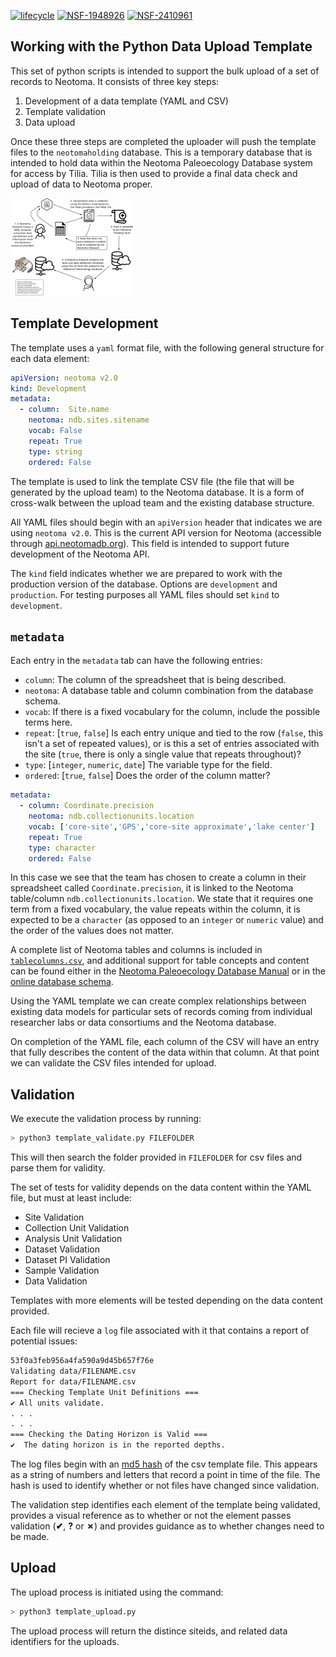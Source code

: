 <!-- badges: start -->

[![lifecycle](https://img.shields.io/badge/lifecycle-active-green.svg)](https://www.tidyverse.org/lifecycle/#active)
[![NSF-1948926](https://img.shields.io/badge/NSF-1948926-blue.svg)](https://www.nsf.gov/awardsearch/showAward?AWD_ID=1948926)
[![NSF-2410961](https://img.shields.io/badge/NSF-2410961-blue.svg)](https://www.nsf.gov/awardsearch/showAward?AWD_ID=2410961)

<!-- badges: end -->

## Working with the Python Data Upload Template

This set of python scripts is intended to support the bulk upload of a set of records to Neotoma. It consists of three key steps:

1. Development of a data template (YAML and CSV)
2. Template validation
3. Data upload

Once these three steps are completed the uploader will push the template files to the `neotomaholding` database. This is a temporary database that is intended to hold data within the Neotoma Paleoecology Database system for access by Tilia. Tilia is then used to provide a final data check and upload of data to Neotoma proper.

![The process of uploading records using the bulk uploader. Individuals follow the steps outlined above and described further in this README file.](img/BulkUploaderSchema.svg)

## Template Development

The template uses a `yaml` format file, with the following general structure for each data element:

```yaml
apiVersion: neotoma v2.0
kind: Development
metadata:
  - column:  Site.name
    neotoma: ndb.sites.sitename  
    vocab: False
    repeat: True
    type: string
    ordered: False
```

The template is used to link the template CSV file (the file that will be generated by the upload team) to the Neotoma database. It is a form of cross-walk between the upload team and the existing database structure.

All YAML files should begin with an `apiVersion` header that indicates we are using `neotoma v2.0`. This is the current API version for Neotoma (accessible through [api.neotomadb.org](https://api.neotomadb.org)). This field is intended to support future development of the Neotoma API.

The `kind` field indicates whether we are prepared to work with the production version of the database. Options are `development` and `production`. For testing purposes all YAML files should set `kind` to `development`.

## `metadata`

Each entry in the `metadata` tab can have the following entries:

* `column`:  The column of the spreadsheet that is being described.
* `neotoma`: A database table and column combination from the database schema.
* `vocab`: If there is a fixed vocabulary for the column, include the possible terms here.
* `repeat`: [`true`, `false`] Is each entry unique and tied to the row (`false`, this isn't a set of repeated values), or is this a set of entries associated with the site (`true`, there is only a single value that repeats throughout)?
* `type`: [`integer`, `numeric`, `date`] The variable type for the field.
* `ordered`: [`true`, `false`] Does the order of the column matter?

```yaml
metadata:
  - column: Coordinate.precision
    neotoma: ndb.collectionunits.location
    vocab: ['core-site','GPS','core-site approximate','lake center']
    repeat: True
    type: character
    ordered: False
```

In this case we see that the team has chosen to create a column in their spreadsheet called `Coordinate.precision`, it is linked to the Neotoma table/column `ndb.collectionunits.location`. We state that it requires one term from a fixed vocabulary, the value repeats within the column, it is expected to be a `character` (as opposed to an `integer` or `numeric` value) and the order of the values does not matter.

A complete list of Neotoma tables and columns is included in [`tablecolumns.csv`](docs/tablecolumns.csv), and additional support for table concepts and content can be found either in the [Neotoma Paleoecology Database Manual](https://open.neotomadb.org/manual) or in the [online database schema](https://open.neotomadb.org/dbschema).

Using the YAML template we can create complex relationships between existing data models for particular sets of records coming from individual researcher labs or data consortiums and the Neotoma database.

On completion of the YAML file, each column of the CSV will have an entry that fully describes the content of the data within that column. At that point we can validate the CSV files intended for upload.

## Validation

We execute the validation process by running:

```bash
> python3 template_validate.py FILEFOLDER
```

This will then search the folder provided in `FILEFOLDER` for csv files and parse them for validity.

The set of tests for validity depends on the data content within the YAML file, but must at least include:

* Site Validation
* Collection Unit Validation
* Analysis Unit Validation
* Dataset Validation
* Dataset PI Validation
* Sample Validation
* Data Validation

Templates with more elements will be tested depending on the data content provided.

Each file will recieve a `log` file associated with it that contains a report of potential issues:

```txt
53f0a3feb956a4fa590a9d45b657f76e
Validating data/FILENAME.csv
Report for data/FILENAME.csv
=== Checking Template Unit Definitions ===
✔ All units validate.
. . .
. . .
=== Checking the Dating Horizon is Valid ===
✔  The dating horizon is in the reported depths.
```

The log files begin with an [md5 hash](https://en.wikipedia.org/wiki/MD5) of the csv template file. This appears as a string of numbers and letters that record a point in time of the file. The hash is used to identify whether or not files have changed since validation.

The validation step identifies each element of the template being validated, provides a visual reference as to whether or not the element passes validation (**✔**, **?** or **✗**) and provides guidance as to whether changes need to be made.

## Upload

The upload process is initiated using the command:

```bash
> python3 template_upload.py
```

The upload process will return the distince siteids, and related data identifiers for the uploads.
